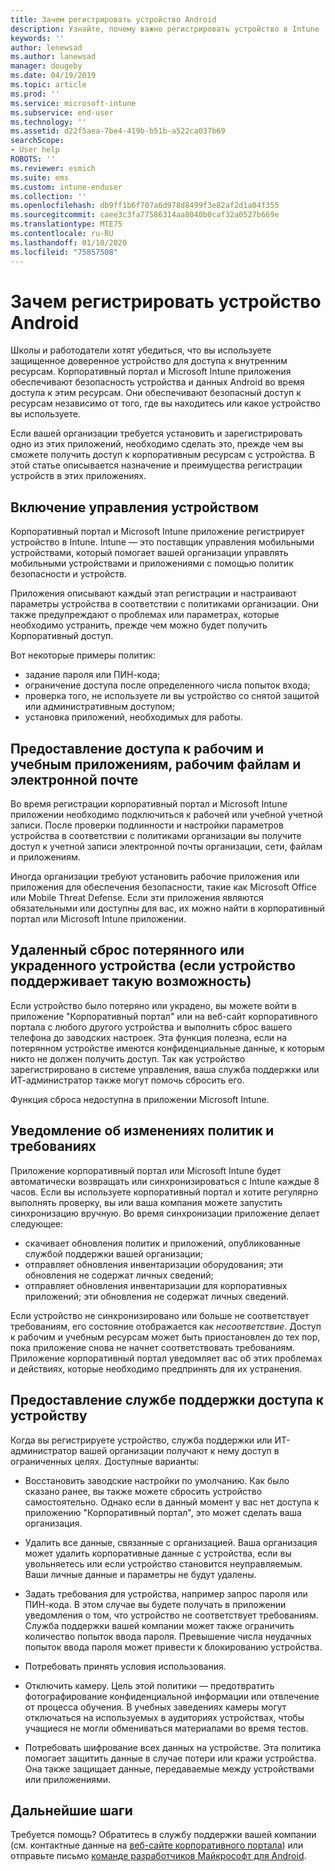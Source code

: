 ```yaml
---
title: Зачем регистрировать устройство Android
description: Узнайте, почему важно регистрировать устройство в Intune
keywords: ''
author: lenewsad
ms.author: lanewsad
manager: dougeby
ms.date: 04/19/2019
ms.topic: article
ms.prod: ''
ms.service: microsoft-intune
ms.subservice: end-user
ms.technology: ''
ms.assetid: d22f5aea-7be4-419b-b51b-a522ca037b69
searchScope:
- User help
ROBOTS: ''
ms.reviewer: esmich
ms.suite: ems
ms.custom: intune-enduser
ms.collection: ''
ms.openlocfilehash: db9ff1b6f707a6d978d8499f3e82af2d1a04f355
ms.sourcegitcommit: caee3c3fa77586314aa8040b0caf32a0527b669e
ms.translationtype: MTE75
ms.contentlocale: ru-RU
ms.lasthandoff: 01/10/2020
ms.locfileid: "75857508"
---
```

# <a name="why-enroll-your-android-device"></a>Зачем регистрировать устройство Android  

Школы и работодатели хотят убедиться, что вы используете защищенное доверенное устройство для доступа к внутренним ресурсам. Корпоративный портал и Microsoft Intune приложения обеспечивают безопасность устройства и данных Android во время доступа к этим ресурсам. Они обеспечивают безопасный доступ к ресурсам независимо от того, где вы находитесь или какое устройство вы используете. 

Если вашей организации требуется установить и зарегистрировать одно из этих приложений, необходимо сделать это, прежде чем вы сможете получить доступ к корпоративным ресурсам с устройства. В этой статье описывается назначение и преимущества регистрации устройств в этих приложениях.  

## <a name="gets-your-device-managed"></a>Включение управления устройством  
 Корпоративный портал и Microsoft Intune приложение регистрирует устройство в Intune.  Intune — это поставщик управления мобильными устройствами, который помогает вашей организации управлять мобильными устройствами и приложениями с помощью политик безопасности и устройств. 

Приложения описывают каждый этап регистрации и настраивают параметры устройства в соответствии с политиками организации. Они также предупреждают о проблемах или параметрах, которые необходимо устранить, прежде чем можно будет получить Корпоративный доступ.  

Вот некоторые примеры политик:  
* задание пароля или ПИН-кода;
* ограничение доступа после определенного числа попыток входа;
* проверка того, не используете ли вы устройство со снятой защитой или административным доступом;
* установка приложений, необходимых для работы.  

## <a name="gives-you-access-to-work-and-school-apps-work-files-and-email"></a>Предоставление доступа к рабочим и учебным приложениям, рабочим файлам и электронной почте  
Во время регистрации корпоративный портал и Microsoft Intune приложении необходимо подключиться к рабочей или учебной учетной записи.  После проверки подлинности и настройки параметров устройства в соответствии с политиками организации вы получите доступ к учетной записи электронной почты организации, сети, файлам и приложениям.  

Иногда организации требуют установить рабочие приложения или приложения для обеспечения безопасности, такие как Microsoft Office или Mobile Threat Defense. Если эти приложения являются обязательными или доступны для вас, их можно найти в корпоративный портал или Microsoft Intune приложении.

## <a name="lets-you-remotely-reset-a-lost-or-stolen-device-if-device-supports-it"></a>Удаленный сброс потерянного или украденного устройства (если устройство поддерживает такую возможность)
Если устройство было потеряно или украдено, вы можете войти в приложение "Корпоративный портал" или на веб-сайт корпоративного портала с любого другого устройства и выполнить сброс вашего телефона до заводских настроек. Эта функция полезна, если на потерянном устройстве имеются конфиденциальные данные, к которым никто не должен получить доступ. Так как устройство зарегистрировано в системе управления, ваша служба поддержки или ИТ-администратор также могут помочь сбросить его.  

Функция сброса недоступна в приложении Microsoft Intune.  

## <a name="notifies-you-of-policy-updates-and-requirements"></a>Уведомление об изменениях политик и требованиях
Приложение корпоративный портал или Microsoft Intune будет автоматически возвращать или синхронизироваться с Intune каждые 8 часов. Если вы используете корпоративный портал и хотите регулярно выполнять проверку, вы или ваша компания можете запустить синхронизацию вручную. Во время синхронизации приложение делает следующее:  

* скачивает обновления политик и приложений, опубликованные службой поддержки вашей организации;  
* отправляет обновления инвентаризации оборудования; эти обновления не содержат личных сведений;  
* отправляет обновления инвентаризации для корпоративных приложений; эти обновления не содержат личных сведений.  

Если устройство не синхронизировано или больше не соответствует требованиям, его состояние отображается как *несоответствие*. Доступ к рабочим и учебным ресурсам может быть приостановлен до тех пор, пока приложение снова не начнет соответствовать требованиям. Приложение корпоративный портал уведомляет вас об этих проблемах и действиях, которые необходимо предпринять для их устранения.  


## <a name="permits-company-support-access-to-your-device"></a>Предоставление службе поддержки доступа к устройству
Когда вы регистрируете устройство, служба поддержки или ИТ-администратор вашей организации получают к нему доступ в ограниченных целях. Доступные варианты:  

* Восстановить заводские настройки по умолчанию. Как было сказано ранее, вы также можете сбросить устройство самостоятельно. Однако если в данный момент у вас нет доступа к приложению "Корпоративный портал", это может сделать ваша организация.  

* Удалить все данные, связанные с организацией. Ваша организация может удалить корпоративные данные с устройства, если вы увольняетесь или если устройство становится неуправляемым. Ваши личные данные и параметры не будут удалены.  

* Задать требования для устройства, например запрос пароля или ПИН-кода. В этом случае вы будете получать в приложении уведомления о том, что устройство не соответствует требованиям. Служба поддержки вашей компании может также ограничить количество попыток ввода пароля. Превышение числа неудачных попыток ввода пароля может привести к блокированию устройства.  

* Потребовать принять условия использования.  

* Отключить камеру. Цель этой политики — предотвратить фотографирование конфиденциальной информации или отвлечение от процесса обучения. В учебных заведениях камеры могут отключаться на используемых в аудиториях устройствах, чтобы учащиеся не могли обмениваться материалами во время тестов.  

* Потребовать шифрование всех данных на устройстве. Эта политика помогает защитить данные в случае потери или кражи устройства. Она также защищает данные, передаваемые между устройствами или приложениями. 

## <a name="next-steps"></a>Дальнейшие шаги  

Требуется помощь? Обратитесь в службу поддержки вашей компании (см. контактные данные на [веб-сайте корпоративного портала](https://go.microsoft.com/fwlink/?linkid=2010980)) или отправьте письмо <a href="mailto:wintunedroidfbk@microsoft.com?subject=I'm having trouble installing the Company Portal app on my Android device&body=Describe the issue you're experiencing here.">команде разработчиков Майкрософт для Android</a>.
